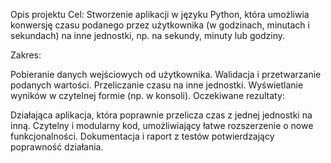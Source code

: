 Opis projektu
Cel:
Stworzenie aplikacji w języku Python, która umożliwia konwersję czasu podanego przez użytkownika (w godzinach, minutach i sekundach) na inne jednostki, np. na sekundy, minuty lub godziny.

Zakres:

Pobieranie danych wejściowych od użytkownika.
Walidacja i przetwarzanie podanych wartości.
Przeliczanie czasu na inne jednostki.
Wyświetlanie wyników w czytelnej formie (np. w konsoli).
Oczekiwane rezultaty:

Działająca aplikacja, która poprawnie przelicza czas z jednej jednostki na inną.
Czytelny i modularny kod, umożliwiający łatwe rozszerzenie o nowe funkcjonalności.
Dokumentacja i raport z testów potwierdzający poprawność działania.